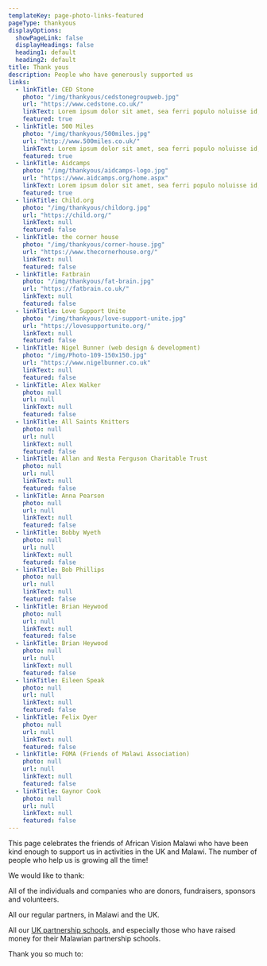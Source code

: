 ```yaml
---
templateKey: page-photo-links-featured
pageType: thankyous
displayOptions:
  showPageLink: false
  displayHeadings: false
  heading1: default
  heading2: default
title: Thank yous
description: People who have generously supported us
links:
  - linkTitle: CED Stone
    photo: "/img/thankyous/cedstonegroupweb.jpg"
    url: "https://www.cedstone.co.uk/"
    linkText: Lorem ipsum dolor sit amet, sea ferri populo noluisse id, in mea nostrum perfecto gubergren, no vix animal omittantur. Ei pri graece quodsi placerat, est at exerci tincidunt appellantur. Mei mutat melius denique ad. Minim error ea has, mei vivendum tacimates invenire te, eirmod noluisse efficiendi te his.
    featured: true
  - linkTitle: 500 Miles
    photo: "/img/thankyous/500miles.jpg"
    url: "http://www.500miles.co.uk/"
    linkText: Lorem ipsum dolor sit amet, sea ferri populo noluisse id, in mea nostrum perfecto gubergren, no vix animal omittantur. Ei pri graece quodsi placerat, est at exerci tincidunt appellantur. Mei mutat melius denique ad. Minim error ea has, mei vivendum tacimates invenire te, eirmod noluisse efficiendi te his.
    featured: true
  - linkTitle: Aidcamps
    photo: "/img/thankyous/aidcamps-logo.jpg"
    url: "https://www.aidcamps.org/home.aspx"
    linkText: Lorem ipsum dolor sit amet, sea ferri populo noluisse id, in mea nostrum perfecto gubergren, no vix animal omittantur. Ei pri graece quodsi placerat, est at exerci tincidunt appellantur. Mei mutat melius denique ad. Minim error ea has, mei vivendum tacimates invenire te, eirmod noluisse efficiendi te his.
    featured: true
  - linkTitle: Child.org
    photo: "/img/thankyous/childorg.jpg"
    url: "https://child.org/"
    linkText: null
    featured: false
  - linkTitle: the corner house
    photo: "/img/thankyous/corner-house.jpg"
    url: "https://www.thecornerhouse.org/"
    linkText: null
    featured: false
  - linkTitle: Fatbrain
    photo: "/img/thankyous/fat-brain.jpg"
    url: "https://fatbrain.co.uk/"
    linkText: null
    featured: false
  - linkTitle: Love Support Unite
    photo: "/img/thankyous/love-support-unite.jpg"
    url: "https://lovesupportunite.org/"
    linkText: null
    featured: false
  - linkTitle: Nigel Bunner (web design & development)
    photo: "/img/Photo-109-150x150.jpg"
    url: "https://www.nigelbunner.co.uk"
    linkText: null
    featured: false
  - linkTitle: Alex Walker
    photo: null
    url: null
    linkText: null
    featured: false
  - linkTitle: All Saints Knitters
    photo: null
    url: null
    linkText: null
    featured: false
  - linkTitle: Allan and Nesta Ferguson Charitable Trust
    photo: null
    url: null
    linkText: null
    featured: false
  - linkTitle: Anna Pearson
    photo: null
    url: null
    linkText: null
    featured: false
  - linkTitle: Bobby Wyeth
    photo: null
    url: null
    linkText: null
    featured: false
  - linkTitle: Bob Phillips
    photo: null
    url: null
    linkText: null
    featured: false
  - linkTitle: Brian Heywood
    photo: null
    url: null
    linkText: null
    featured: false
  - linkTitle: Brian Heywood
    photo: null
    url: null
    linkText: null
    featured: false
  - linkTitle: Eileen Speak
    photo: null
    url: null
    linkText: null
    featured: false
  - linkTitle: Felix Dyer
    photo: null
    url: null
    linkText: null
    featured: false
  - linkTitle: FOMA (Friends of Malawi Association)
    photo: null
    url: null
    linkText: null
    featured: false
  - linkTitle: Gaynor Cook
    photo: null
    url: null
    linkText: null
    featured: false
---
```


This page celebrates the friends of African Vision Malawi who have been kind enough to support us in activities in the UK and Malawi. The number of people who help us is growing all the time!

We would like to thank:

All of the individuals and companies who are donors, fundraisers, sponsors and volunteers.

All our regular partners, in Malawi and the UK.

All our [UK partnership schools](https://www.africanvision.org.uk/projects/school-partnerships/#schools), and especially those who have raised money for their Malawian partnership schools.

Thank you so much to:

